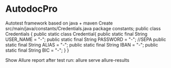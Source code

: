 # AutodocPro
Autotest framework based on java + maven
Create src/main/java/constants/Credentials.java
package constants;
public class Credentials {
    public static class Credential{
        public static final String USER_NAME = "-";
        public static final String PASSWORD = "-";
        //SEPA
        public static final String ALIAS = "-";
        public static final String IBAN = "-";
        public static final String BIC = "-";
    }
}

Show Allure report after test run: allure serve allure-results  
